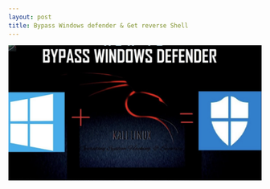 ```yaml
---
layout: post
title: Bypass Windows defender & Get reverse Shell
---
```

![](/images/02-june-bypassdef/0.png)


